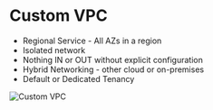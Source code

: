 # Custom VPC

- Regional Service - All AZs in a region
- Isolated network
- Nothing IN or OUT without explicit configuration
- Hybrid Networking - other cloud or on-premises
- Default or Dedicated Tenancy

![Custom VPC](/09-VPC-Basics/02_custom_vpc/vpc_endstate.png)
